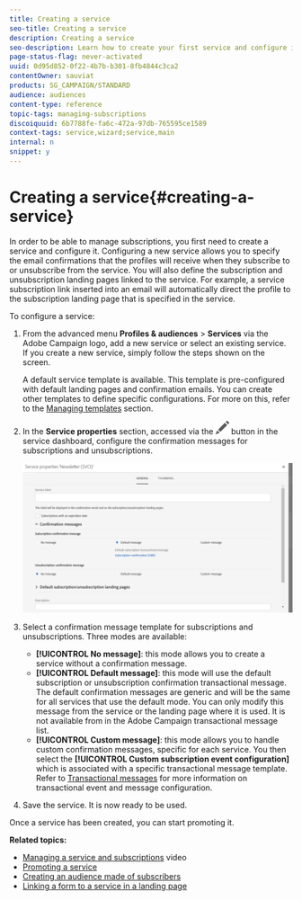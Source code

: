 ```yaml
---
title: Creating a service
seo-title: Creating a service
description: Creating a service
seo-description: Learn how to create your first service and configure it to send email confirmations to your subscribers.
page-status-flag: never-activated
uuid: 0d95d852-0f22-4b7b-b301-8fb4844c3ca2
contentOwner: sauviat
products: SG_CAMPAIGN/STANDARD
audience: audiences
content-type: reference
topic-tags: managing-subscriptions
discoiquuid: 6b7788fe-fa6c-472a-97db-765595ce1589
context-tags: service,wizard;service,main
internal: n
snippet: y
---
```


# Creating a service{#creating-a-service}

In order to be able to manage subscriptions, you first need to create a service and configure it. Configuring a new service allows you to specify the email confirmations that the profiles will receive when they subscribe to or unsubscribe from the service. You will also define the subscription and unsubscription landing pages linked to the service. For example, a service subscription link inserted into an email will automatically direct the profile to the subscription landing page that is specified in the service.

To configure a service:

1. From the advanced menu **Profiles & audiences** > **Services** via the Adobe Campaign logo, add a new service or select an existing service. If you create a new service, simply follow the steps shown on the screen.

   A default service template is available. This template is pre-configured with default landing pages and confirmation emails. You can create other templates to define specific configurations. For more on this, refer to the [Managing templates](../../start/using/about-templates.md) section.

1. In the **Service properties** section, accessed via the ![](assets/edit_darkgrey-24px.png) button in the service dashboard, configure the confirmation messages for subscriptions and unsubscriptions.

   ![](assets/lp_service_parameters.png)

1. Select a confirmation message template for subscriptions and unsubscriptions. Three modes are available:

    * **[!UICONTROL No message]**: this mode allows you to create a service without a confirmation message.
    * **[!UICONTROL Default message]**: this mode will use the default subscription or unsubscription confirmation transactional message. The default confirmation messages are generic and will be the same for all services that use the default mode. You can only modify this message from the service or the landing page where it is used. It is not available from in the Adobe Campaign transactional message list.
    * **[!UICONTROL Custom message]**: this mode allows you to handle custom confirmation messages, specific for each service. You then select the **[!UICONTROL Custom subscription event configuration]** which is associated with a specific transactional message template. Refer to [Transactional messages](../../channels/using/about-transactional-messaging.md) for more information on transactional event and message configuration.

1. Save the service. It is now ready to be used.

Once a service has been created, you can start promoting it.

**Related topics:**

* [Managing a service and subscriptions](https://helpx.adobe.com/campaign/kt/acs/using/acs-services-and-subscriptions-feature-video-use.html) video
* [Promoting a service](../../audiences/using/promoting-a-service.md)
* [Creating an audience made of subscribers](../../audiences/using/creating-audiences.md#creating-list-audiences)
* [Linking a form to a service in a landing page](../../channels/using/designing-a-landing-page.md#linking-a-form-to-a-service)

